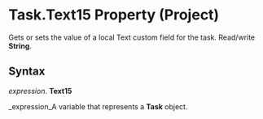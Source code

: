 
# Task.Text15 Property (Project)

Gets or sets the value of a local Text custom field for the task. Read/write  **String**.


## Syntax

 _expression_. **Text15**

 _expression_A variable that represents a  **Task** object.

